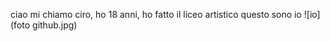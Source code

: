 ciao mi chiamo ciro, ho 18 anni, ho fatto il liceo artistico
questo sono io
![io](foto github.jpg)


